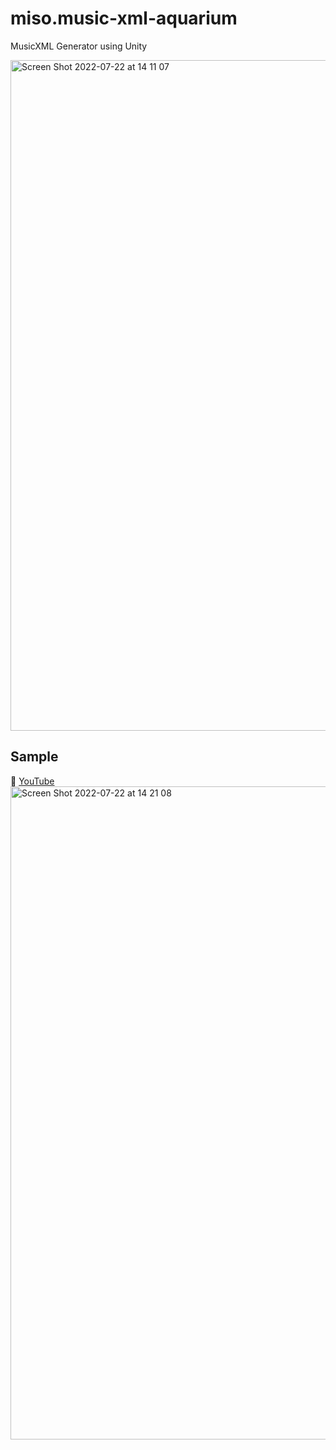# miso.music-xml-aquarium

MusicXML Generator using Unity

<img width="1073" alt="Screen Shot 2022-07-22 at 14 11 07" src="https://user-images.githubusercontent.com/8636660/180368225-c7ed161a-b302-40f2-a1e3-3fdf035f56a1.png">

## Sample

🎥 [YouTube](https://www.youtube.com/watch?v=SrS5PLBxofI)
<img width="1045" alt="Screen Shot 2022-07-22 at 14 21 08" src="https://user-images.githubusercontent.com/8636660/180368387-94277d64-35d2-4cbf-a0f1-db36742c00d9.png">





